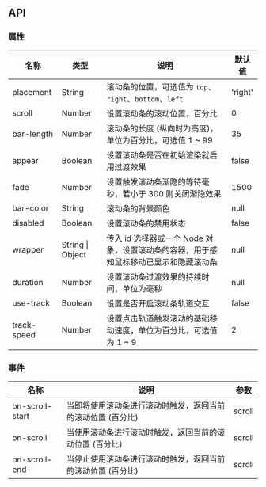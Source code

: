 ## API

### 属性

| 名称        | 类型             | 说明                                                                                 | 默认值  |
| ----------- | ---------------- | ------------------------------------------------------------------------------------ | ------- |
| placement   | String           | 滚动条的位置，可选值为 `top`、`right`、`bottom`、`left`                              | 'right' |
| scroll      | Number           | 设置滚动条的滚动位置，百分比                                                         | 0       |
| bar-length  | Number           | 滚动条的长度 (纵向时为高度)，单位为百分比，可选值 1 ~ 99                             | 35      |
| appear      | Boolean          | 设置滚动条是否在初始渲染就启用过渡效果                                               | false   |
| fade        | Number           | 设置触发滚动条渐隐的等待毫秒，若小于 300 则关闭渐隐效果                              | 1500    |
| bar-color   | String           | 滚动条的背景颜色                                                                     | null    |
| disabled    | Boolean          | 设置滚动条的禁用状态                                                                 | false   |
| wrapper     | String \| Object | 传入 id 选择器或一个 Node 对象，设置滚动条的容器，用于感知鼠标移动已显示和隐藏滚动条 | null    |
| duration    | Number           | 设置滚动条过渡效果的持续时间，单位为毫秒                                             | null    |
| use-track   | Boolean          | 设置是否开启滚动条轨道交互                                                           | false   |
| track-speed | Number           | 设置点击轨道触发滚动的基础移动速度，单位为百分比，可选值为 1 ~ 9                     | 2       |

### 事件

| 名称            | 说明                                                        | 参数   |
| --------------- | ----------------------------------------------------------- | ------ |
| on-scroll-start | 当即将使用滚动条进行滚动时触发，返回当前的滚动位置 (百分比) | scroll |
| on-scroll       | 当使用滚动条进行滚动时触发，返回当前的滚动位置 (百分比)     | scroll |
| on-scroll-end   | 当停止使用滚动条进行滚动时触发，返回当前的滚动位置 (百分比) | scroll |
